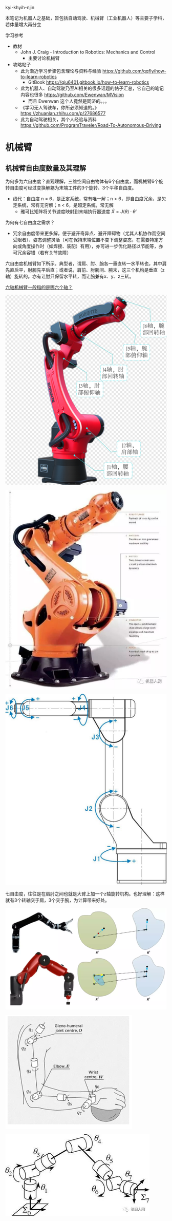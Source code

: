 
kyi-khyih-njin

本笔记为机器人之基础，暂包括自动驾驶、机械臂（工业机器人）等主要子学科，若体量增大再分立

学习参考

- 教材
    - John J. Craig - Introduction to Robotics: Mechanics and Control
        - 主要讨论机械臂
- 攻略帖子
    - 此为渐近学习步骤包含理论与资料与经验 https://github.com/qqfly/how-to-learn-robotics
        - GitBook https://qiu6401.gitbook.io/how-to-learn-robotics
    - 此为机器人、自动驾驶乃至AI相关的很多话题的帖子汇总，它自己的笔记内容也很多 https://github.com/Ewenwan/MVision
        - 而且 Ewenwan 这个人竟然是同济的。。。
    - 《学习无人驾驶车，你所必须知道的。》 https://zhuanlan.zhihu.com/p/27686577
    - 此为自动驾驶相关，其个人经验与资料 https://github.com/ProgramTraveler/Road-To-Autonomous-Driving

# 机械臂

## 机械臂自由度数量及其理解

为何多为六自由度？直观理解，三维空间自由物体有6个自由度，而机械臂6个旋转自由度可经过变换解耦为末端工件的3个旋转、3个平移自由度。

- 线代：自由度 n = 6，是正定系统，常有唯一解；n > 6，即自由度冗余，是欠定系统，常有无穷解；n < 6，是超定系统，常无解
    - 雅可比矩阵将关节速度映射到末端执行器速度 $\dot{X} = J(θ)⋅\dot{θ}$

为何有七自由度之需求？

- 冗余自由度带来更多解，便于避开奇异点、避开障碍物（尤其人机协作而空间受限者）、姿态调整灵活（可在保持末端位置不变下调整姿态，在需要特定方向或角度操作时（如焊接、装配）有用），亦可进一步优化路径以节能等，亦可冗余容错（若有关节故障）

六自由度机械臂如下所示。典型者，谓肩、肘、腕各一垂直转一水平转也，其中肩先直后平，肘腕先平后直；或者说，肩前、肘腕间、腕末，这三个机构是垂直（z轴）旋转的。亦有让肘只保留水平转，而让腕兼有x、y、z三转。

[六轴机械臂一般指的是哪六个轴？](http://www.sdcq-micromotor.cn/service_details/27.html)

![六自由度机械臂轴示-实物](./pic/TP24/六自由度机械臂轴示-实物.png)

![六自由度机械臂轴示-实物KUKA](./pic/TP24/六自由度机械臂轴示-实物KUKA.jpeg)

![六自由度机械臂轴示-简图](./pic/TP24/六自由度机械臂轴示-简图.png)

七自由度，往往是在肩肘之间也就是大臂上加一个z轴旋转机构。也好理解：这样就有3个转轴交于肩，3个交于腕，为计算带来好处。

![七自由度机械臂轴示-实物](./pic/TP24/七自由度机械臂轴示-实物.png)

![七自由度机械臂轴示-实物KUKA](./pic/TP24/七自由度机械臂轴示-人臂.png)

![七自由度机械臂轴示-简图](./pic/TP24/七自由度机械臂轴示-简图.jpeg)

